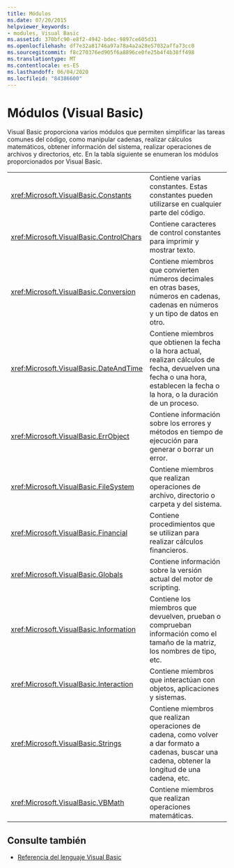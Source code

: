 ```yaml
---
title: Módulos
ms.date: 07/20/2015
helpviewer_keywords:
- modules, Visual Basic
ms.assetid: 370bfc90-e8f2-4942-bdec-9897ce605d31
ms.openlocfilehash: df7e32a81746a97a78a4a2a28e57032affa73cc0
ms.sourcegitcommit: f8c270376ed905f6a8896ce0fe25b4f4b38ff498
ms.translationtype: MT
ms.contentlocale: es-ES
ms.lasthandoff: 06/04/2020
ms.locfileid: "84386600"
---
```

# <a name="modules-visual-basic"></a>Módulos (Visual Basic)

Visual Basic proporciona varios módulos que permiten simplificar las tareas comunes del código, como manipular cadenas, realizar cálculos matemáticos, obtener información del sistema, realizar operaciones de archivos y directorios, etc. En la tabla siguiente se enumeran los módulos proporcionados por Visual Basic.  
  
|||  
|---|---|  
|<xref:Microsoft.VisualBasic.Constants>|Contiene varias constantes. Estas constantes pueden utilizarse en cualquier parte del código.|  
|<xref:Microsoft.VisualBasic.ControlChars>|Contiene caracteres de control constantes para imprimir y mostrar texto.|  
|<xref:Microsoft.VisualBasic.Conversion>|Contiene miembros que convierten números decimales en otras bases, números en cadenas, cadenas en números y un tipo de datos en otro.|  
|<xref:Microsoft.VisualBasic.DateAndTime>|Contiene miembros que obtienen la fecha o la hora actual, realizan cálculos de fecha, devuelven una fecha o una hora, establecen la fecha o la hora, o la duración de un proceso.|  
|<xref:Microsoft.VisualBasic.ErrObject>|Contiene información sobre los errores y métodos en tiempo de ejecución para generar o borrar un error.|  
|<xref:Microsoft.VisualBasic.FileSystem>|Contiene miembros que realizan operaciones de archivo, directorio o carpeta y del sistema.|  
|<xref:Microsoft.VisualBasic.Financial>|Contiene procedimientos que se utilizan para realizar cálculos financieros.|  
|<xref:Microsoft.VisualBasic.Globals>|Contiene información sobre la versión actual del motor de scripting.|  
|<xref:Microsoft.VisualBasic.Information>|Contiene los miembros que devuelven, prueban o comprueban información como el tamaño de la matriz, los nombres de tipo, etc.|  
|<xref:Microsoft.VisualBasic.Interaction>|Contiene miembros que interactúan con objetos, aplicaciones y sistemas.|  
|<xref:Microsoft.VisualBasic.Strings>|Contiene miembros que realizan operaciones de cadena, como volver a dar formato a cadenas, buscar una cadena, obtener la longitud de una cadena, etc.|  
|<xref:Microsoft.VisualBasic.VBMath>|Contiene miembros que realizan operaciones matemáticas.|  
  
## <a name="see-also"></a>Consulte también

- [Referencia del lenguaje Visual Basic](index.md)

